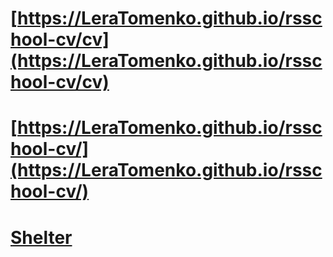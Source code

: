 # [https://LeraTomenko.github.io/rsschool-cv/cv](https://LeraTomenko.github.io/rsschool-cv/cv)
# [https://LeraTomenko.github.io/rsschool-cv/](https://LeraTomenko.github.io/rsschool-cv/)
# [Shelter](https://leratomenko.github.io/rsschool-cv/shelter/pages/main/index.html/)


 
